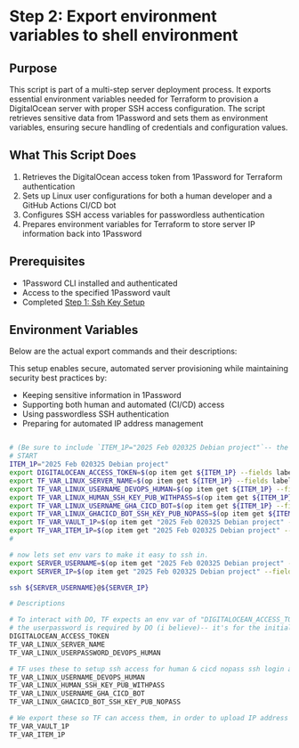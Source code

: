 # Step 2: Export environment variables to shell environment

## Purpose

This script is part of a multi-step server deployment process. It exports essential environment variables needed for Terraform to provision a DigitalOcean server with proper SSH access configuration. The script retrieves sensitive data from 1Password and sets them as environment variables, ensuring secure handling of credentials and configuration values.

## What This Script Does

1. Retrieves the DigitalOcean access token from 1Password for Terraform authentication
2. Sets up Linux user configurations for both a human developer and a GitHub Actions CI/CD bot
3. Configures SSH access variables for passwordless authentication
4. Prepares environment variables for Terraform to store server IP information back into 1Password

## Prerequisites

- 1Password CLI installed and authenticated
- Access to the specified 1Password vault
- Completed [Step 1: Ssh Key Setup](./STEP1-SSH-KEY-SETUP.md')

## Environment Variables

Below are the actual export commands and their descriptions:

This setup enables secure, automated server provisioning while maintaining security best practices by:

- Keeping sensitive information in 1Password
- Supporting both human and automated (CI/CD) access
- Using passwordless SSH authentication
- Preparing for automated IP address management

```bash

# (Be sure to include `ITEM_1P="2025 Feb 020325 Debian project"`-- the exported env vars uses it)
# START
ITEM_1P="2025 Feb 020325 Debian project"
export DIGITALOCEAN_ACCESS_TOKEN=$(op item get ${ITEM_1P} --fields label=DIGITALOCEAN_ACCESS_TOKEN)
export TF_VAR_LINUX_SERVER_NAME=$(op item get ${ITEM_1P} --fields label=LINUX_SERVER_NAME)
export TF_VAR_LINUX_USERNAME_DEVOPS_HUMAN=$(op item get ${ITEM_1P} --fields label=LINUX_USERNAME_DEVOPS_HUMAN)
export TF_VAR_LINUX_HUMAN_SSH_KEY_PUB_WITHPASS=$(op item get ${ITEM_1P} --fields label=id_ed25519_withpass_DO_TF_HUMAN_PUB_SSH_KEY)
export TF_VAR_LINUX_USERNAME_GHA_CICD_BOT=$(op item get ${ITEM_1P} --fields label=LINUX_USERNAME_GHA_CICD_BOT)
export TF_VAR_LINUX_GHACICD_BOT_SSH_KEY_PUB_NOPASS=$(op item get ${ITEM_1P} --fields label=id_ed25519_nopass_GHACICD_BOT_PUB_SSH_KEY)
export TF_VAR_VAULT_1P=$(op item get "2025 Feb 020325 Debian project" --fields label=VAULT_1P)
export TF_VAR_ITEM_1P=$(op item get "2025 Feb 020325 Debian project" --fields label=ITEM_1P)
#
```

```bash
# now lets set env vars to make it easy to ssh in.
export SERVER_USERNAME=$(op item get "2025 Feb 020325 Debian project" --fields label=LINUX_USERNAME_DEVOPS_HUMAN)
export SERVER_IP=$(op item get "2025 Feb 020325 Debian project" --fields label=LINUX_SERVER_IPADDRESS)

ssh ${SERVER_USERNAME}@${SERVER_IP}
```

```bash
# Descriptions

# To interact with DO, TF expects an env var of "DIGITALOCEAN_ACCESS_TOKEN" exactly.  So, storing it in 1pass with that name as well is a good idea for clarity
# the userpassword is required by DO (i believe)-- it's for the initial user.  It seems that without it, you can't even log into DO Console from Web UI -- b/c it has a root user and expects a password for it.
DIGITALOCEAN_ACCESS_TOKEN
TF_VAR_LINUX_SERVER_NAME
TF_VAR_LINUX_USERPASSWORD_DEVOPS_HUMAN

# TF uses these to setup ssh access for human & cicd nopass ssh login access
TF_VAR_LINUX_USERNAME_DEVOPS_HUMAN
TF_VAR_LINUX_HUMAN_SSH_KEY_PUB_WITHPASS
TF_VAR_LINUX_USERNAME_GHA_CICD_BOT
TF_VAR_LINUX_GHACICD_BOT_SSH_KEY_PUB_NOPASS

# We export these so TF can access them, in order to upload IP address from its output, to this vault & item, into "LINUX_SERVER_IPADDRESS" field
TF_VAR_VAULT_1P
TF_VAR_ITEM_1P

```
